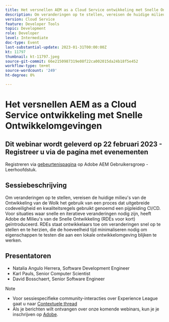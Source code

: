 ```yaml
---
title: Het versnellen AEM as a Cloud Service ontwikkeling met Snelle Ontwikkelomgevingen
description: Om veranderingen op te stellen, vereisen de huidige milieu's van de Ontwikkeling van de Wolk het gebruik van een proces dat uitgebreide codeveiligheid en kwaliteitsregels gebruikt genoemd een pijpleiding CI/CD. Voor situaties waar snelle en iteratieve veranderingen nodig zijn, heeft Adobe de Milieu's van de Snelle Ontwikkeling (RDEs voor kort) geïntroduceerd.RDEs staat ontwikkelaars toe om veranderingen snel op te stellen en te herzien, die de hoeveelheid tijd minimaliseren nodig om eigenschappen te testen die aan een lokale ontwikkelomgeving worden bewezen te werken.
version: Cloud Service
feature: Developer Tools
topic: Development
role: Developer
level: Intermediate
doc-type: Event
last-substantial-update: 2023-01-31T00:00:00Z
kt: 11797
thumbnail: kt-11797.jpeg
source-git-commit: 66e2150987319e08f22ca002015da24b18f5e452
workflow-type: tm+mt
source-wordcount: '249'
ht-degree: 0%

---
```



# Het versnellen AEM as a Cloud Service ontwikkeling met Snelle Ontwikkelomgevingen

## Dit webinar wordt geleverd op 22 februari 2023 - Registreer u via de pagina met evenementen

Registreren via [gebeurtenispagina](http://bit.ly/3DsMcYw) op Adobe AEM Gebruikersgroep - Leerhoofdstuk.

## Sessiebeschrijving

Om veranderingen op te stellen, vereisen de huidige milieu&#39;s van de Ontwikkeling van de Wolk het gebruik van een proces dat uitgebreide codeveiligheid en kwaliteitsregels gebruikt genoemd een pijpleiding CI/CD. Voor situaties waar snelle en iteratieve veranderingen nodig zijn, heeft Adobe de Milieu&#39;s van de Snelle Ontwikkeling (RDEs voor kort) geïntroduceerd.
RDEs staat ontwikkelaars toe om veranderingen snel op te stellen en te herzien, die de hoeveelheid tijd minimaliseren nodig om eigenschappen te testen die aan een lokale ontwikkelomgeving blijken te werken.

## Presentatoren

* Natalia Angulo Herrera, Software Development Engineer
* Karl Pauls, Senior Computer Scientist
* David Bosschaert, Senior Software Engineer

>[!NOTE]
>
>* Voor sessiespecifieke community-interacties over Experience League gaat u naar [Contextuele thread](http://bit.ly/3x1Cl8x)
>* Als je berichten wilt ontvangen over onze komende webinars, kun je je inschrijven op [Adobe](https://aem-augs.adobe.com/).